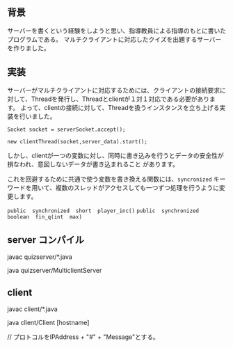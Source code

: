   

背景
--------------
サーバーを書くという経験をしようと思い、指導教員による指導のもとに書いたプログラムである。
マルチクライアントに対応したクイズを出題するサーバーを作りました。

実装
----------------

サーバーがマルチクライアントに対応するためには、クライアントの接続要求に対して、Threadを発行し、Threadとclientが１対１対応である必要があります。
よって、clientの接続に対して、Threadを扱うインスタンスを立ち上げる実装を行いました。
```
Socket socket = serverSocket.accept();

new clientThread(socket,server_data).start();
```

しかし、clientが一つの変数に対し、同時に書き込みを行うとデータの安全性が損なわれ、意図しないデータが書き込まれること
があります。

これを回避するために共通で使う変数を書き換える関数には、`syncronized` キーワードを用いて、複数のスレッドがアクセスしても一つずつ処理を行うように変更します。

`public  synchronized  short  player_inc()`
`public  synchronized  boolean  fin_q(int  max)`


server コンパイル
----------------

javac quizserver/*.java

java quizserver/MulticlientServer


client
----------------------
javac client/*.java

java client/Client [hostname]



 // プロトコルをIPAddress + "#" + "Message"とする。
